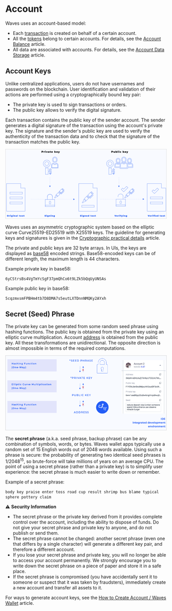 # Account

Waves uses an account-based model:
* Each [transaction](/en/blockchain/transaction/) is created on behalf of a certain account.
* All the [tokens](/en/blockchain/token/) belong to certain accounts. For details, see the [Account Balance](/en/blockchain/account/account-balance) article.
* All data are associated with accounts. For details, see the [Account Data Storage](/en/blockchain/account/account-data-storage) article.

## Account Keys

Unlike centralized applications, users do not have usernames and passwords on the blockchain. User identification and validation of their actions are performed using a cryptographically bound key pair:

* The private key is used to sign transactions or orders.
* The public key allows to verify the digital signature.

Each transaction contains the public key of the sender account. The sender generates a digital signature of the transaction using the account's private key. The signature and the sender's public key are used to verify the authenticity of the transaction data and to check that the signature of the transaction matches the public key.

![](./_assets/keys.png)

Waves uses an asymmetric cryptographic system based on the elliptic curve Curve25519-ED25519 with X25519 keys. 
The guideline for generating keys and signatures is given in the [Cryptographic practical details](/en/blockchain/waves-protocol/cryptographic-practical-details#signing) article.

The private and public keys are 32 byte arrays. In UIs, the keys are displayed as [base58](https://en.bitcoin.it/wiki/Base58Check_encoding) encoded strings. Base58-encoded keys can be of different length, the maximum length is 44 characters.

Example private key in base58:

```
6yCStrsBs4VgTmYcSgF37pmQhCo6t9LZk5bQqUyUNSAs
```

Example public key in base58:

```
5cqzmxsmFPBHm4tb7D8DMA7s5eutLXTDnnNMQKy2AYxh
```

## Secret (Seed) Phrase

The private key can be generated from some random seed phrase using hashing functions. The public key is obtained from the private key using an elliptic curve multiplication. Account [address](/en/blockchain/account/address) is obtained from the public key. All these transformations are unidirectional. The opposite direction is almost impossible in terms of the required computations.

![](./_assets/keys-way.png)

The **secret phrase** (a.k.a. seed phrase, backup phrase) can be any combination of symbols, words, or bytes. Waves wallet apps typically use a random set of 15 English words out of 2048 words available. Using such a phrase is secure: the probability of generating two identical seed phrases is 1/2048<sup>15</sup>, so brute-force will take millions of years on an average CPU. The point of using a secret phrase (rather than a private key) is to simplify user experience: the secret phrase is much easier to write down or remember.

Example of a secret phrase:

```
body key praise enter toss road cup result shrimp bus blame typical sphere pottery claim
```

:warning: **Security Information**
* The secret phrase or the private key derived from it provides complete control over the account, including the ability to dispose of funds. Do not give your secret phrase and private key to anyone, and do not publish or send them.
* The secret phrase cannot be changed: another secret phrase (even one that differs by a single character) will generate a different key pair, and therefore a different account.
* If you lose your secret phrase and private key, you will no longer be able to access your account permanently. We strongly encourage you to write down the secret phrase on a piece of paper and store it in a safe place.
* If the secret phrase is compromised (you have accidentally sent it to someone or suspect that it was taken by fraudsters), immediately create a new account and transfer all assets to it.

For ways to generate account keys, see the [How to Create Account / Waves Wallet](/en/blockchain/account/create) article.
